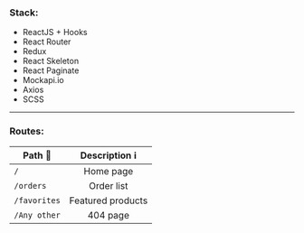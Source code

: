 ### Stack:
* ReactJS + Hooks 
* React Router 
* Redux
* React Skeleton
* React Paginate
* Mockapi.io
* Axios
* SCSS

---

### Routes:
| Path :arrow_down_small: | Description :information_source: |
|-------------------------|:--------------------------------:|
| `/`                     | Home page                        |
| `/orders`               | Order list                       |
| `/favorites`            | Featured products                |
| `/Any other`            | 404 page                |
